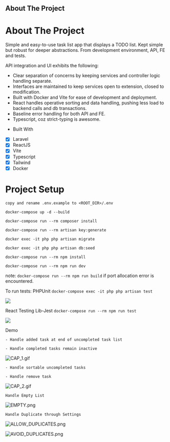 <!-- ABOUT THE PROJECT -->
## About The Project

# About The Project

Simple and easy-to-use task list app that displays a TODO list.
Kept simple but robust for deeper abstractions. From development environment, API, FE and tests.

API integration and UI exhibits the following:

* Clear separation of concerns by keeping services and controller logic handling separate.
* Interfaces are maintained to keep services open to extension, closed to modification.
* Built with Docker and Vite for ease of development and deployment.
* React handles operative sorting and data handling, pushing less load to backend calls and db transactions.
* Baseline error handling for both API and FE.
* Typescript, coz strict-typing is awesome.

- Built With
- [x] Laravel
- [x] ReactJS
- [x] Vite
- [x] Typescript
- [x] Tailwind
- [x] Docker

# Project Setup

``copy and rename .env.example to <ROOT_DIR>/.env``

```docker-compose up -d --build```

```docker-compose run --rm composer install```

``docker-compose run --rm artisan key:generate``

```docker exec -it php php artisan migrate```

```docker exec -it php php artisan db:seed```

```docker-compose run --rm npm install```

```docker-compose run --rm npm run dev```

note: ```docker-compose run --rm npm run build``` if port allocation error is encountered.

To run tests:
PHPUnit
```docker-compose exec -it php php artisan test```

![](PHPUNIT_TEST.png)

React Testing Lib-Jest
```docker-compose run --rm npm run test```

![](JEST_TEST.png)

Demo

`- Handle added task at end of uncompleted task list`

`- Handle completed tasks remain inactive`

![CAP_1.gif](CAP_1.gif)

`- Handle sortable uncompleted tasks`

`- Handle remove task`

![CAP_2.gif](CAP_2.gif)

``Handle Empty List``

![EMPTY.png](EMPTY.png)

``Handle Duplicate through Settings``

![ALLOW_DUPLICATES.png](ALLOW_DUPLICATES.png)

![AVOID_DUPLICATES.png](AVOID_DUPLICATES.png)